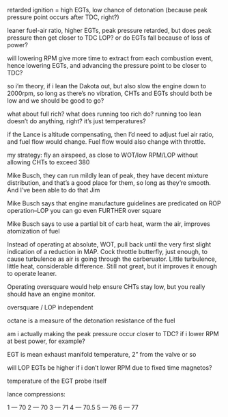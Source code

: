 retarded ignition = high EGTs, low chance of detonation (because peak pressure point occurs after TDC, right?)

leaner fuel-air ratio, higher EGTs, peak pressure retarded, but does peak pressure then get closer to TDC LOP? or do EGTs fall because of loss of power?

will lowering RPM give more time to extract from each combustion event, hence lowering EGTs, and advancing the pressure point to be closer to TDC?

so i’m theory, if i lean the Dakota out, but also slow the engine down to 2000rpm, so long as there’s no vibration, CHTs and EGTs should both be low and we should be good to go?

what about full rich? what does running too rich do? running too lean doesn’t do anything, right? it’s just temperatures? 

if the Lance is altitude compensating, then I’d need to adjust fuel air ratio, and fuel flow would change. Fuel flow would also change with throttle.

my strategy: fly an airspeed, as close to WOT/low RPM/LOP without allowing CHTs to exceed 380

Mike Busch, they can run mildly lean of peak, they have decent mixture distribution, and that’s a good place for them, so long as they’re smooth. And I’ve been able to do that Jim

Mike Busch says that engine manufacture guidelines are predicated on ROP operation–LOP you can go even FURTHER over square

Mike Busch says to use a partial bit of carb heat, warm the air, improves atomization of fuel

Instead of operating at absolute, WOT, pull back until the very first slight indication of a reduction in MAP. Cock throttle butterfly, just enough, to cause turbulence as air is going through the carberuator. Little turbulence, little heat, considerable difference. Still not great, but it improves it enough to operate leaner.

Operating oversquare would help ensure CHTs stay low, but you really should have an engine monitor.

oversquare / LOP independent

octane is a measure of the detonation resistance of the fuel

am i actually making the peak pressure occur closer to TDC? if i lower RPM at best  power, for example?

EGT is mean exhaust manifold temperature, 2” from the valve or so

will LOP EGTs be higher if i don’t lower RPM due to fixed time magnetos?

temperature of the EGT probe itself 

lance compressions:

1 — 70
2 — 70
3 — 71
4 — 70.5
5 — 76
6 — 77
